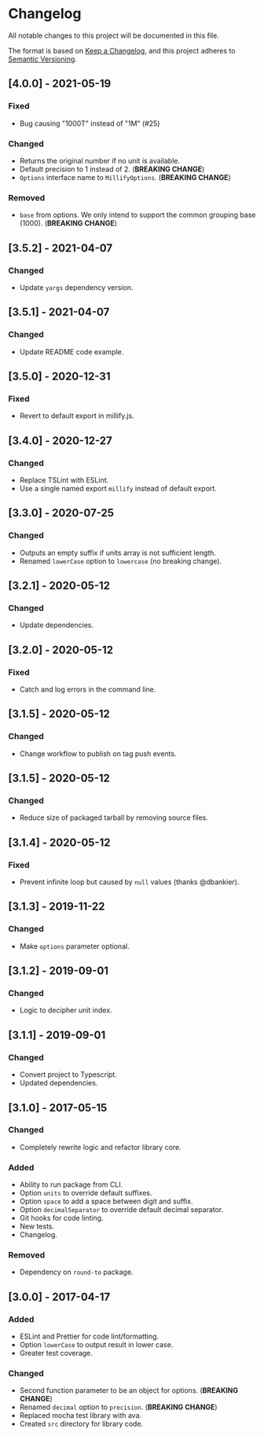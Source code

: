 # Changelog
All notable changes to this project will be documented in this file.

The format is based on [Keep a Changelog](https://keepachangelog.com/en/1.0.0/),
and this project adheres to [Semantic Versioning](https://semver.org/spec/v2.0.0.html).

## [4.0.0] - 2021-05-19
### Fixed
- Bug causing "1000T" instead of "1M" (#25)

### Changed
- Returns the original number if no unit is available.
- Default precision to 1 instead of 2. (**BREAKING CHANGE**)
- `Options` interface name to `MillifyOptions`. (**BREAKING CHANGE**)

### Removed
- `base` from options. We only intend to support the common grouping base (1000). (**BREAKING CHANGE**)

## [3.5.2] - 2021-04-07
### Changed
- Update `yargs` dependency version.

## [3.5.1] - 2021-04-07
### Changed
- Update README code example.

## [3.5.0] - 2020-12-31
### Fixed
- Revert to default export in millify.js.

## [3.4.0] - 2020-12-27
### Changed
- Replace TSLint with ESLint.
- Use a single named export `millify` instead of default export.

## [3.3.0] - 2020-07-25
### Changed
- Outputs an empty suffix if units array is not sufficient length.
- Renamed `lowerCase` option to `lowercase` (no breaking change).

## [3.2.1] - 2020-05-12
### Changed
- Update dependencies.

## [3.2.0] - 2020-05-12
### Fixed
- Catch and log errors in the command line.

## [3.1.5] - 2020-05-12

### Changed
- Change workflow to publish on tag push events.

## [3.1.5] - 2020-05-12

### Changed
- Reduce size of packaged tarball by removing source files.

## [3.1.4] - 2020-05-12

### Fixed
- Prevent infinite loop but caused by `null` values (thanks @dbankier).

## [3.1.3] - 2019-11-22

### Changed
- Make `options` parameter optional.

## [3.1.2] - 2019-09-01

### Changed
- Logic to decipher unit index.

## [3.1.1] - 2019-09-01

### Changed
- Convert project to Typescript.
- Updated dependencies.

## [3.1.0] - 2017-05-15

### Changed
- Completely rewrite logic and refactor library core.

### Added
- Ability to run package from CLI.
- Option `units` to override default suffixes.
- Option `space` to add a space between digit and suffix.
- Option `decimalSeparator` to override default decimal separator.
- Git hooks for code linting.
- New tests.
- Changelog.

### Removed
- Dependency on `round-to` package.

## [3.0.0] - 2017-04-17

### Added
- ESLint and Prettier for code lint/formatting.
- Option `lowerCase` to output result in lower case.
- Greater test coverage.

### Changed
- Second function parameter to be an object for options. (**BREAKING CHANGE**)
- Renamed `decimal` option to `precision`. (**BREAKING CHANGE**)
- Replaced mocha test library with ava.
- Created `src` directory for library code.
